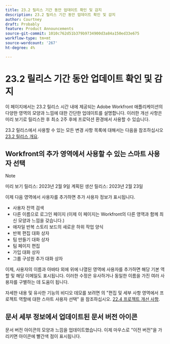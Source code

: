 ```yaml
---
title: 23.2 릴리스 기간 동안 업데이트 확인 및 감지
description: 23.2 릴리스 기간 동안 업데이트 확인 및 감지
author: Courtney
draft: Probably
feature: Product Announcements
source-git-commit: 1010c762d51b379b9734900d3a84a150ed33e675
workflow-type: tm+mt
source-wordcount: '267'
ht-degree: 4%

---
```



# 23.2 릴리스 기간 동안 업데이트 확인 및 감지

이 페이지에서는 23.2 릴리스 시간 내에 제공되는 Adobe Workfront 애플리케이션의 다양한 영역의 모양과 느낌에 대한 간단한 업데이트를 설명합니다. 이러한 개선 사항은 미리 보기로 릴리스한 후 최소 2주 후에 프로덕션 환경에서 사용할 수 있습니다.

23.2 릴리스에서 사용할 수 있는 모든 변경 사항 목록에 대해서는 다음을 참조하십시오 [23.2 릴리스 개요](/help/quicksilver/product-announcements/product-releases/23.2-release-activity/23-2-release-overview.md).

## Workfront의 추가 영역에서 사용할 수 있는 스마트 사용자 선택

>[!NOTE]
>
>미리 보기 릴리스: 2023년 2월 9일 계획된 생산 릴리스: 2023년 2월 23일

이제 다음 영역에서 사용자를 추가하면 추가 사용자 정보가 표시됩니다.

* 사용자 전역 검색
* 다른 이름으로 로그인 페이지 (이제 이 페이지는 Workfront의 다른 영역과 함께 최신 모양과 느낌을 갖습니다.)
* 애자일 반복 스토리 보드의 새로운 하위 작업 양식
* 반복 편집 대화 상자
* 팀 만들기 대화 상자
* 팀 페이지 편집
* 가입 대화 상자
* 그룹 구성원 추가 대화 상자

이제, 사용자의 이름과 아바타 외에 위에 나열된 영역에 사용자를 추가하면 해당 기본 역할 및 해당 이메일도 표시됩니다. 이러한 수정은 유사하거나 동일한 이름을 가진 여러 사용자를 구별하는 데 도움이 됩니다.

자세한 내용 및 유사한 기능의 비디오 데모를 보려면 의 &quot;편집 및 세부 사항 영역에서 프로젝트 역할에 대한 스마트 사용자 선택&quot; 을 참조하십시오. [22.4 프로젝트 개선 사항](/help/quicksilver/product-announcements/product-releases/22.4-release-activity/22-4-project-enhancements.md).

## 문서 세부 정보에서 업데이트된 문서 버전 아이콘

문서 버전 아이콘의 모양과 느낌을 업데이트했습니다. 이제 마우스로 &quot;이전 버전&quot;을 가리키면 아이콘에 빨간색 점이 표시됩니다.